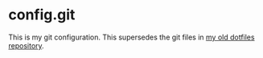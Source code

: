 # config.git

This is my git configuration. This supersedes the git files in [my old dotfiles repository](https://github.com/cmrosenberg/dotfiles/).
